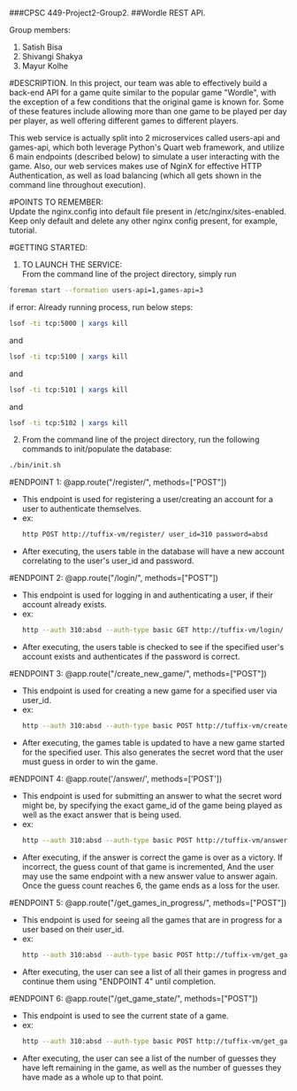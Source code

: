 ###CPSC 449-Project2-Group2. 
##Wordle REST API. 

Group members:  
1. Satish Bisa  
2. Shivangi Shakya  
3. Mayur Kolhe  
 
#DESCRIPTION. 
In this project, our team was able to effectively build a back-end API for a game quite similar to the popular game "Wordle", with the exception of a few
conditions that the original game is known for. Some of these features include allowing more than one game to be played per day per player, as well offering
different games to different players. 

This web service is actually split into 2 microservices called users-api and games-api, which both leverage Python's Quart web framework, and utilize 6 main endpoints (described below) to simulate a user interacting with the game. Also, our web services makes use of NginX for effective HTTP Authentication, as well as load balancing (which all gets shown in the command line throughout execution).  

#POINTS TO REMEMBER:  
Update the nginx.config into default file present in /etc/nginx/sites-enabled.  
Keep only default and delete any other nginx config present, for example, tutorial.


#GETTING STARTED:  

1. TO LAUNCH THE SERVICE:  
From the command line of the project directory, simply run   
```bash
foreman start --formation users-api=1,games-api=3
```
  
if error: Already running process, run below steps:  
```bash
lsof -ti tcp:5000 | xargs kill
```
and
```bash
lsof -ti tcp:5100 | xargs kill
```
and
```bash
lsof -ti tcp:5101 | xargs kill
```
and
```bash
lsof -ti tcp:5102 | xargs kill
```

2. From the command line of the project directory, run the following commands to init/populate the database:  
```bash
./bin/init.sh
```


#ENDPOINT 1: @app.route("/register/", methods=["POST"])
- This endpoint is used for registering a user/creating an account for a user to authenticate themselves.
- ex:   
	```bash
	http POST http://tuffix-vm/register/ user_id=310 password=absd
	```  
- After executing, the users table in the database will have a new account correlating to the user's user_id and password.

#ENDPOINT 2: @app.route("/login/", methods=["POST"])
- This endpoint is used for logging in and authenticating a user, if their account already exists. 
- ex:   
	```bash
	http --auth 310:absd --auth-type basic GET http://tuffix-vm/login/
	```  
- After executing, the users table is checked to see if the specified user's account exists and authenticates if the password is correct.

#ENDPOINT 3: @app.route("/create_new_game/", methods=["POST"])
- This endpoint is used for creating a new game for a specified user via user_id.
- ex:   
	```bash
	http --auth 310:absd --auth-type basic POST http://tuffix-vm/create_new_game/ user_id=310
	```  
- After executing, the games table is updated to have a new game started for the specified user. This also generates the secret word
that the user must guess in order to win the game.

#ENDPOINT 4: @app.route('/answer/', methods=['POST'])
- This endpoint is used for submitting an answer to what the secret word might be, by specifying the exact game_id of the game being
played as well as the exact answer that is being used.
- ex:   
	```bash
	http --auth 310:absd --auth-type basic POST http://tuffix-vm/answer/ game_id=3 answer=lemon
	```  
- After executing, if the answer is correct the game is over as a victory. If incorrect, the guess count of that game is incremented,
And the user may use the same endpoint with a new answer value to answer again. Once the guess count reaches 6, the game ends as a 
loss for the user. 

#ENDPOINT 5: @app.route("/get_games_in_progress/", methods=["POST"])
- This endpoint is used for seeing all the games that are in progress for a user based on their user_id.
- ex:   
	```bash
	http --auth 310:absd --auth-type basic POST http://tuffix-vm/get_games_in_progress/ user_id=310
	```  
- After executing, the user can see a list of all their games in progress and continue them using "ENDPOINT 4" until completion.

#ENDPOINT 6: @app.route("/get_game_state/", methods=["POST"])
- This endpoint is used to see the current state of a game.
- ex:   
	```bash
	http --auth 310:absd --auth-type basic POST http://tuffix-vm/get_game_state/ game_id=19
	```  
- After executing, the user can see a list of the number of guesses they have left remaining in the game, as well as the number
of guesses they have made as a whole up to that point.
